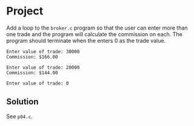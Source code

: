 # Project

Add a loop to the `broker.c` program so that the user can enter more than one
trade and the program will calculate the commission on each. The program should
terminate when the enters 0 as the trade value.

```
Enter value of trade: 30000
Commission: $166.00

Enter value of trade: 20000
Commission: $144.00

Enter value of trade: 0
```

## Solution

See `p04.c`.
